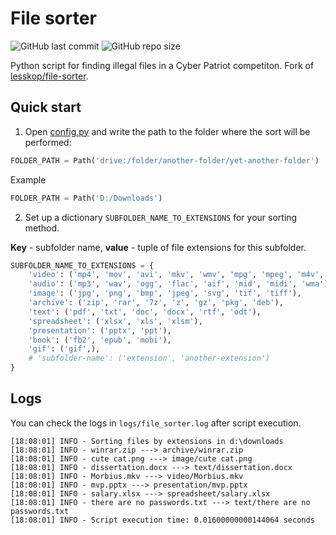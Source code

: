 # File sorter

![GitHub last commit](https://img.shields.io/github/last-commit/Cryptic-Crusaders/illegal-file-finder)
![GitHub repo size](https://img.shields.io/github/repo-size/Cryptic-Crusaders/illegal-file-finder)

Python script for finding illegal files in a Cyber Patriot competiton. Fork of [lesskop/file-sorter](https://github.com/lesskop/file-sorter).

## Quick start

1. Open [config.py](config.py) and write the path to the folder where the sort will be performed:

```python
FOLDER_PATH = Path('drive:/folder/another-folder/yet-another-folder')
```

Example

```python
FOLDER_PATH = Path('D:/Downloads')
```

2. Set up a dictionary `SUBFOLDER_NAME_TO_EXTENSIONS` for your sorting method.

**Key** - subfolder name, **value** - tuple of file extensions for this subfolder.

```python
SUBFOLDER_NAME_TO_EXTENSIONS = {
    'video': ('mp4', 'mov', 'avi', 'mkv', 'wmv', 'mpg', 'mpeg', 'm4v', 'h264'),
    'audio': ('mp3', 'wav', 'ogg', 'flac', 'aif', 'mid', 'midi', 'wma'),
    'image': ('jpg', 'png', 'bmp', 'jpeg', 'svg', 'tif', 'tiff'),
    'archive': ('zip', 'rar', '7z', 'z', 'gz', 'pkg', 'deb'),
    'text': ('pdf', 'txt', 'doc', 'docx', 'rtf', 'odt'),
    'spreadsheet': ('xlsx', 'xls', 'xlsm'),
    'presentation': ('pptx', 'ppt'),
    'book': ('fb2', 'epub', 'mobi'),
    'gif': ('gif',),
    # 'subfolder-name': ('extension', 'another-extension')
}
```

## Logs

You can check the logs in `logs/file_sorter.log` after script execution.

```
[18:08:01] INFO - Sorting files by extensions in d:\downloads
[18:08:01] INFO - winrar.zip ---> archive/winrar.zip
[18:08:01] INFO - cute cat.png ---> image/cute cat.png
[18:08:01] INFO - dissertation.docx ---> text/dissertation.docx
[18:08:01] INFO - Morbius.mkv ---> video/Morbius.mkv
[18:08:01] INFO - mvp.pptx ---> presentation/mvp.pptx
[18:08:01] INFO - salary.xlsx ---> spreadsheet/salary.xlsx
[18:08:01] INFO - there are no passwords.txt ---> text/there are no passwords.txt
[18:08:01] INFO - Script execution time: 0.01600000000144064 seconds
```
